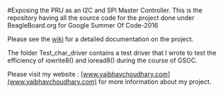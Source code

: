 #Exposing the PRU as an I2C and SPI Master Controller. 
This is the repository having all the source code for the project done under BeagleBoard.org for Google Summer Of Code-2016

Please see the [wiki](https://github.com/chanakya-vc/PRU-I2C_SPI_master/wiki) for a detailed documentation on the project.

The folder Test_char_driver contains a test driver that I wrote to test the efficiency of iowrite8() and ioread8() during the course of GSOC.

Please visit my website : [www.vaibhavchoudhary.com](www.vaibhavchoudhary.com) for more information about my project. 
